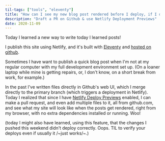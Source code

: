 ```yaml
---
til-tags: ["tools", "eleventy"]
title: "How can I see my new blog post rendered before I deploy, if I don't have my whole dev environment?"
description: "Draft a PR on Github & use Netlify Deployment Previews"
date: 2020-11-09
---
```


Today I learned a new way to write today I learned posts! 

I publish this site using Netlify, and it's built with [Eleventy](https://www.11ty.dev/) and [hosted on github](https://github.com/clottman/cassey-on-eleventy). 

Sometimes I have want to publish a quick blog post when I'm not at my regular computer with my full development environment set up. (On a loaner laptop while mine is getting repairs, or, I don't know, on a short break from work, for example.) 

In the past I've written files directly in Github's web UI, which I merge directly to the primary branch (which triggers a deployment in Netlify). Today I realized that since I have [Netlify Deploy Previews](https://www.netlify.com/blog/2016/07/20/introducing-deploy-previews-in-netlify/) enabled, I can make a pull request, and even add multiple files to it, all from github.com, and see what my site will look like when the posts get rendered, right from my browser, with no extra dependencies installed or running. Woo! 

(today I might also have learned, using this feature, that the changes I pushed this weekend didn't deploy correctly. Oops. TIL to verify your deploys even if usually it /~just works/~.)
